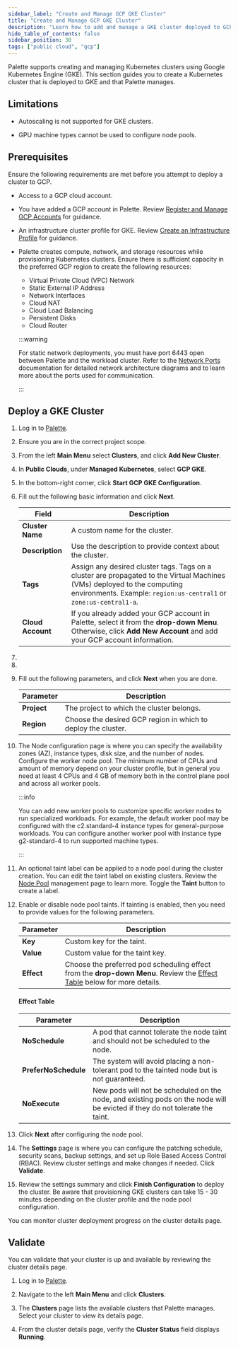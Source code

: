 ```yaml
---
sidebar_label: "Create and Manage GCP GKE Cluster"
title: "Create and Manage GCP GKE Cluster"
description: "Learn how to add and manage a GKE cluster deployed to GCP with Palette."
hide_table_of_contents: false
sidebar_position: 30
tags: ["public cloud", "gcp"]
---
```


Palette supports creating and managing Kubernetes clusters using Google Kubernetes Engine (GKE). This section guides you
to create a Kubernetes cluster that is deployed to GKE and that Palette manages.

## Limitations

- Autoscaling is not supported for GKE clusters.

- GPU machine types cannot be used to configure node pools.

## Prerequisites

Ensure the following requirements are met before you attempt to deploy a cluster to GCP.

- Access to a GCP cloud account.

- You have added a GCP account in Palette. Review
  [Register and Manage GCP Accounts](/clusters/public-cloud/gcp/add-gcp-accounts) for guidance.

- An infrastructure cluster profile for GKE. Review
  [Create an Infrastructure Profile](../../../profiles/cluster-profiles/create-cluster-profiles/create-infrastructure-profile.md)
  for guidance.

- Palette creates compute, network, and storage resources while provisioning Kubernetes clusters. Ensure there is
  sufficient capacity in the preferred GCP region to create the following resources:

  - Virtual Private Cloud (VPC) Network
  - Static External IP Address
  - Network Interfaces
  - Cloud NAT
  - Cloud Load Balancing
  - Persistent Disks
  - Cloud Router

  :::warning

  For static network deployments, you must have port 6443 open between Palette and the workload cluster. Refer to the
  [Network Ports](../../../architecture/networking-ports.md) documentation for detailed network architecture diagrams
  and to learn more about the ports used for communication.

  :::

## Deploy a GKE Cluster

1. Log in to [Palette](https://console.spectrocloud.com/).

2. Ensure you are in the correct project scope.

3. From the left **Main Menu** select **Clusters**, and click **Add New Cluster**.

4. In **Public Clouds**, under **Managed Kubernetes**, select **GCP GKE**.

5. In the bottom-right corner, click **Start GCP GKE Configuration**.

6. Fill out the following basic information and click **Next**.

   | **Field**         | **Description**                                                                                                                                                                                |
   | ----------------- | ---------------------------------------------------------------------------------------------------------------------------------------------------------------------------------------------- |
   | **Cluster Name**  | A custom name for the cluster.                                                                                                                                                                 |
   | **Description**   | Use the description to provide context about the cluster.                                                                                                                                      |
   | **Tags**          | Assign any desired cluster tags. Tags on a cluster are propagated to the Virtual Machines (VMs) deployed to the computing environments. Example: `region:us-central1` or `zone:us-central1-a`. |
   | **Cloud Account** | If you already added your GCP account in Palette, select it from the **drop-down Menu**. Otherwise, click **Add New Account** and add your GCP account information.                            |

7. <PartialsComponent category="cluster-templates" name="profile-vs-template" />

8. <PartialsComponent category="profiles" name="cluster-profile-variables-deployment" />

9. Fill out the following parameters, and click **Next** when you are done.

   | Parameter   | Description                                                   |
   | ----------- | ------------------------------------------------------------- |
   | **Project** | The project to which the cluster belongs.                     |
   | **Region**  | Choose the desired GCP region in which to deploy the cluster. |

10. The Node configuration page is where you can specify the availability zones (AZ), instance types, disk size, and the
    number of nodes. Configure the worker node pool. The minimum number of CPUs and amount of memory depend on your
    cluster profile, but in general you need at least 4 CPUs and 4 GB of memory both in the control plane pool and
    across all worker pools.

    :::info

    You can add new worker pools to customize specific worker nodes to run specialized workloads. For example, the
    default worker pool may be configured with the c2.standard-4 instance types for general-purpose workloads. You can
    configure another worker pool with instance type g2-standard-4 to run supported machine types.

    :::

11. An optional taint label can be applied to a node pool during the cluster creation. You can edit the taint label on
    existing clusters. Review the [Node Pool](../../cluster-management/node-pool.md) management page to learn more.
    Toggle the **Taint** button to create a label.

12. Enable or disable node pool taints. If tainting is enabled, then you need to provide values for the following
    parameters.

    | **Parameter** | **Description**                                                                                                                          |
    | ------------- | ---------------------------------------------------------------------------------------------------------------------------------------- |
    | **Key**       | Custom key for the taint.                                                                                                                |
    | **Value**     | Custom value for the taint key.                                                                                                          |
    | **Effect**    | Choose the preferred pod scheduling effect from the **drop-down Menu**. Review the [Effect Table](#effect-table) below for more details. |

    #### Effect Table

    | **Parameter**        | **Description**                                                                                                              |
    | -------------------- | ---------------------------------------------------------------------------------------------------------------------------- |
    | **NoSchedule**       | A pod that cannot tolerate the node taint and should not be scheduled to the node.                                           |
    | **PreferNoSchedule** | The system will avoid placing a non-tolerant pod to the tainted node but is not guaranteed.                                  |
    | **NoExecute**        | New pods will not be scheduled on the node, and existing pods on the node will be evicted if they do not tolerate the taint. |

13. Click **Next** after configuring the node pool.

14. The **Settings** page is where you can configure the patching schedule, security scans, backup settings, and set up
    Role Based Access Control (RBAC). Review cluster settings and make changes if needed. Click **Validate**.

15. Review the settings summary and click **Finish Configuration** to deploy the cluster. Be aware that provisioning GKE
    clusters can take 15 - 30 minutes depending on the cluster profile and the node pool configuration.

You can monitor cluster deployment progress on the cluster details page.

## Validate

You can validate that your cluster is up and available by reviewing the cluster details page.

1. Log in to [Palette](https://console.spectrocloud.com).

2. Navigate to the left **Main Menu** and click **Clusters**.

3. The **Clusters** page lists the available clusters that Palette manages. Select your cluster to view its details
   page.

4. From the cluster details page, verify the **Cluster Status** field displays **Running**.
